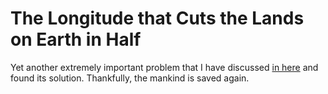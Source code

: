 # The Longitude that Cuts the Lands on Earth in Half
Yet another extremely important problem that I have discussed [in here](https://twitter.com/polfosol/status/1407901028217868289) and found its solution. Thankfully, the mankind is saved again.
